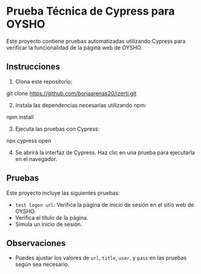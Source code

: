 # Prueba Técnica de Cypress para OYSHO

Este proyecto contiene pruebas automatizadas utilizando Cypress para verificar la funcionalidad de la página web de OYSHO.

## Instrucciones

1. Clona este repositorio:

git clone https://github.com/borjaarenas20/izerti.git


2. Instala las dependencias necesarias utilizando npm:

npm install


3. Ejecuta las pruebas con Cypress:

npx cypress open


4. Se abrirá la interfaz de Cypress. Haz clic en una prueba para ejecutarla en el navegador.

## Pruebas

Este proyecto incluye las siguientes pruebas:

- `test logon url`: Verifica la página de inicio de sesión en el sitio web de OYSHO.
- Verifica el título de la página.
- Simula un inicio de sesión.


## Observaciones
- Puedes ajustar los valores de `url`, `title`, `user`, y `pass` en las pruebas según sea necesario.

